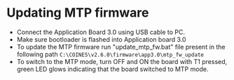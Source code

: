 # Updating MTP firmware

- Connect the Application Board 3.0 using USB cable to PC.
- Make sure bootloader is flashed into Application board 3.0
- To update the MTP firmware run "update_mtp_fw.bat" file present in the following path `C:\COINES\v2.6.0\firmware\app3.0\mtp_fw_update`
- To switch to the MTP mode, turn OFF and ON the board with T1 pressed, green LED glows indicating that the board switched to MTP mode.
